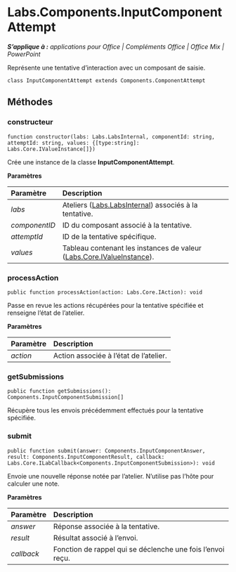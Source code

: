 
# <a name="labs.components.inputcomponentattempt"></a>Labs.Components.InputComponentAttempt

 _**S’applique à :** applications pour Office | Compléments Office | Office Mix | PowerPoint_

Représente une tentative d’interaction avec un composant de saisie.

```
class InputComponentAttempt extends Components.ComponentAttempt
```


## <a name="methods"></a>Méthodes




### <a name="constructor"></a>constructeur

 `function constructor(labs: Labs.LabsInternal, componentId: string, attemptId: string, values: {[type:string]: Labs.Core.IValueInstance[]})`

Crée une instance de la classe **InputComponentAttempt**.

 **Paramètres**


|Paramètre|Description|
|:-----|:-----|
| _labs_|Ateliers ([Labs.LabsInternal](http://msdn.microsoft.com/library/599fb2c4-bb16-4422-84ad-10ed85a14018.aspx)) associés à la tentative.|
| _componentID_|ID du composant associé à la tentative.|
| _attemptId_|ID de la tentative spécifique.|
| _values_|Tableau contenant les instances de valeur ([Labs.Core.IValueInstance](../../reference/office-mix/labs.core.ivalueinstance.md)).|

### <a name="processaction"></a>processAction

 `public function processAction(action: Labs.Core.IAction): void`

Passe en revue les actions récupérées pour la tentative spécifiée et renseigne l’état de l’atelier.

 **Paramètres**


|Paramètre|Description|
|:-----|:-----|
| _action_|Action associée à l’état de l’atelier.|

### <a name="getsubmissions"></a>getSubmissions

 `public function getSubmissions(): Components.InputComponentSubmission[]`

Récupère tous les envois précédemment effectués pour la tentative spécifiée.


### <a name="submit"></a>submit

 `public function submit(answer: Components.InputComponentAnswer, result: Components.InputComponentResult, callback: Labs.Core.ILabCallback<Components.InputComponentSubmission>): void`

Envoie une nouvelle réponse notée par l’atelier. N’utilise pas l’hôte pour calculer une note.

 **Paramètres**


|Paramètre|Description|
|:-----|:-----|
| _answer_|Réponse associée à la tentative.|
| _result_|Résultat associé à l’envoi.|
| _callback_|Fonction de rappel qui se déclenche une fois l’envoi reçu.|
